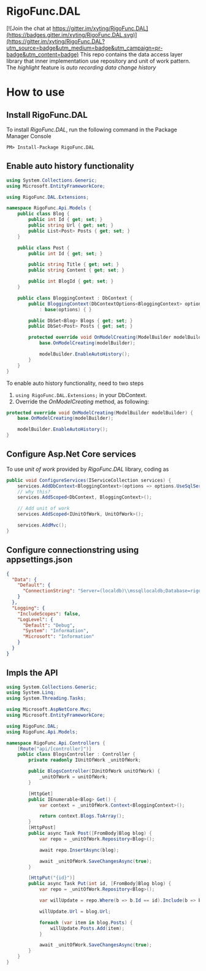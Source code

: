 # RigoFunc.DAL

[![Join the chat at https://gitter.im/xyting/RigoFunc.DAL](https://badges.gitter.im/xyting/RigoFunc.DAL.svg)](https://gitter.im/xyting/RigoFunc.DAL?utm_source=badge&utm_medium=badge&utm_campaign=pr-badge&utm_content=badge)
This repo contains the data access layer library that inner implementation use repository and unit of work pattern.
The *highlight* feature is *auto recording data change history*

# How to use

## Install RigoFunc.DAL
To install *RigoFunc.DAL*, run the following command in the Package Manager Console
```
PM> Install-Package RigoFunc.DAL
```

## Enable auto history functionality

```C#
using System.Collections.Generic;
using Microsoft.EntityFrameworkCore;

using RigoFunc.DAL.Extensions;

namespace RigoFunc.Api.Models {
    public class Blog {
        public int Id { get; set; }
        public string Url { get; set; }
        public List<Post> Posts { get; set; }
    }

    public class Post {
        public int Id { get; set; }

        public string Title { get; set; }
        public string Content { get; set; }

        public int BlogId { get; set; }
    }

    public class BloggingContext : DbContext {
        public BloggingContext(DbContextOptions<BloggingContext> options)
            : base(options) { }

        public DbSet<Blog> Blogs { get; set; }
        public DbSet<Post> Posts { get; set; }

        protected override void OnModelCreating(ModelBuilder modelBuilder) {
            base.OnModelCreating(modelBuilder);

            modelBuilder.EnableAutoHistory();
        }
    }
}
```

To enable auto history functionality, need to two steps

1. ```using RigoFunc.DAL.Extensions;``` in your DbContext.
2. Override the *OnModelCreating* method, as following:
```C#
protected override void OnModelCreating(ModelBuilder modelBuilder) {
    base.OnModelCreating(modelBuilder);

    modelBuilder.EnableAutoHistory();
}
```

## Configure Asp.Net Core services

To use *unit of work* provided by *RigoFunc.DAL* library, coding as

```C#
public void ConfigureServices(IServiceCollection services) {
    services.AddDbContext<BloggingContext>(options => options.UseSqlServer(Configuration["Data:Default:ConnectionString"]));
    // why this? 
    services.AddScoped<DbContext, BloggingContext>();

    // Add unit of work
    services.AddScoped<IUnitOfWork, UnitOfWork>();

    services.AddMvc();
}
```

## Configure connectionstring using appsettings.json
```Json
{
  "Data": {
    "Default": {
      "ConnectionString": "Server=(localdb)\\mssqllocaldb;Database=rigofunc;Trusted_Connection=True;"
    }
  },
  "Logging": {
    "IncludeScopes": false,
    "LogLevel": {
      "Default": "Debug",
      "System": "Information",
      "Microsoft": "Information"
    }
  }
}
```

## Impls the API

```C#
using System.Collections.Generic;
using System.Linq;
using System.Threading.Tasks;

using Microsoft.AspNetCore.Mvc;
using Microsoft.EntityFrameworkCore;

using RigoFunc.DAL;
using RigoFunc.Api.Models;

namespace RigoFunc.Api.Controllers {
    [Route("api/[controller]")]
    public class BlogsController : Controller {
        private readonly IUnitOfWork _unitOfWork;

        public BlogsController(IUnitOfWork unitOfWork) {
            _unitOfWork = unitOfWork;
        }

        [HttpGet]
        public IEnumerable<Blog> Get() {
            var context = _unitOfWork.Context<BloggingContext>();

            return context.Blogs.ToArray();
        }
        [HttpPost]
        public async Task Post([FromBody]Blog blog) {
            var repo = _unitOfWork.Repository<Blog>();

            await repo.InsertAsync(blog);

            await _unitOfWork.SaveChangesAsync(true);
        }

        [HttpPut("{id}")]
        public async Task Put(int id, [FromBody]Blog blog) {
            var repo = _unitOfWork.Repository<Blog>();

            var willUpdate = repo.Where(b => b.Id == id).Include(b => b.Posts).FirstOrDefault();

            willUpdate.Url = blog.Url;

            foreach (var item in blog.Posts) {
                willUpdate.Posts.Add(item);
            }

            await _unitOfWork.SaveChangesAsync(true);
        }
    }
}
```